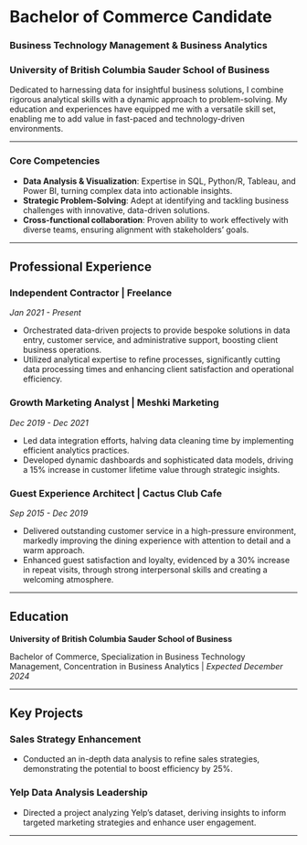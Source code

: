 # Bachelor of Commerce Candidate

### Business Technology Management & Business Analytics

### University of British Columbia Sauder School of Business

Dedicated to harnessing data for insightful business solutions, I combine rigorous analytical skills with a dynamic approach to problem-solving. My education and experiences have equipped me with a versatile skill set, enabling me to add value in fast-paced and technology-driven environments.

---

### **Core Competencies**

- **Data Analysis & Visualization**: Expertise in SQL, Python/R, Tableau, and Power BI, turning complex data into actionable insights.
- **Strategic Problem-Solving**: Adept at identifying and tackling business challenges with innovative, data-driven solutions.
- **Cross-functional collaboration**: Proven ability to work effectively with diverse teams, ensuring alignment with stakeholders’ goals.

---

## **Professional Experience**

### **Independent Contractor | Freelance**

*Jan 2021 - Present*

- Orchestrated data-driven projects to provide bespoke solutions in data entry, customer service, and administrative support, boosting client business operations.
- Utilized analytical expertise to refine processes, significantly cutting data processing times and enhancing client satisfaction and operational efficiency.

### **Growth Marketing Analyst | Meshki Marketing**

*Dec 2019 - Dec 2021*

- Led data integration efforts, halving data cleaning time by implementing efficient analytics practices.
- Developed dynamic dashboards and sophisticated data models, driving a 15% increase in customer lifetime value through strategic insights.

### **Guest Experience Architect | Cactus Club Cafe**

*Sep 2015 - Dec 2019*

- Delivered outstanding customer service in a high-pressure environment, markedly improving the dining experience with attention to detail and a warm approach.
- Enhanced guest satisfaction and loyalty, evidenced by a 30% increase in repeat visits, through strong interpersonal skills and creating a welcoming atmosphere.

---

## **Education**

**University of British Columbia Sauder School of Business**

Bachelor of Commerce, Specialization in Business Technology Management, Concentration in Business Analytics | *Expected December 2024*

---

## **Key Projects**

### **Sales Strategy Enhancement**

- Conducted an in-depth data analysis to refine sales strategies, demonstrating the potential to boost efficiency by 25%.

### **Yelp Data Analysis Leadership**

- Directed a project analyzing Yelp’s dataset, deriving insights to inform targeted marketing strategies and enhance user engagement.

---
